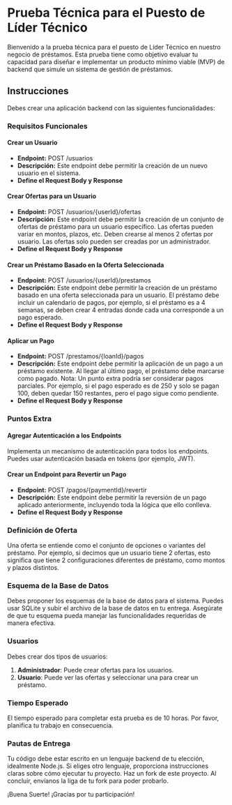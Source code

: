 # Prueba Técnica para el Puesto de Líder Técnico

Bienvenido a la prueba técnica para el puesto de Líder Técnico en nuestro negocio de préstamos. Esta prueba tiene como objetivo evaluar tu capacidad para diseñar e implementar un producto mínimo viable (MVP) de backend que simule un sistema de gestión de préstamos.

## Instrucciones

Debes crear una aplicación backend con las siguientes funcionalidades:

### Requisitos Funcionales

#### Crear un Usuario

- **Endpoint:** POST /usuarios
- **Descripción:** Este endpoint debe permitir la creación de un nuevo usuario en el sistema.
- **Define el Request Body y Response**

#### Crear Ofertas para un Usuario

- **Endpoint:** POST /usuarios/{userId}/ofertas
- **Descripción:** Este endpoint debe permitir la creación de un conjunto de ofertas de préstamo para un usuario específico. Las ofertas pueden variar en montos, plazos, etc. Deben crearse al menos 2 ofertas por usuario. Las ofertas solo pueden ser creadas por un administrador.
- **Define el Request Body y Response**

#### Crear un Préstamo Basado en la Oferta Seleccionada

- **Endpoint:** POST /usuarios/{userId}/prestamos
- **Descripción:** Este endpoint debe permitir la creación de un préstamo basado en una oferta seleccionada para un usuario. El préstamo debe incluir un calendario de pagos, por ejemplo, si el préstamo es a 4 semanas, se deben crear 4 entradas donde cada una corresponde a un pago esperado.
- **Define el Request Body y Response**

#### Aplicar un Pago

- **Endpoint:** POST /prestamos/{loanId}/pagos
- **Descripción:** Este endpoint debe permitir la aplicación de un pago a un préstamo existente. Al llegar al último pago, el préstamo debe marcarse como pagado. Nota: Un punto extra podría ser considerar pagos parciales. Por ejemplo, si el pago esperado es de 250 y solo se pagan 100, deben quedar 150 restantes, pero el pago sigue como pendiente.
- **Define el Request Body y Response**

### Puntos Extra

#### Agregar Autenticación a los Endpoints

Implementa un mecanismo de autenticación para todos los endpoints. Puedes usar autenticación basada en tokens (por ejemplo, JWT).

#### Crear un Endpoint para Revertir un Pago

- **Endpoint:** POST /pagos/{paymentId}/revertir
- **Descripción:** Este endpoint debe permitir la reversión de un pago aplicado anteriormente, incluyendo toda la lógica que ello conlleva.
- **Define el Request Body y Response**

### Definición de Oferta

Una oferta se entiende como el conjunto de opciones o variantes del préstamo. Por ejemplo, si decimos que un usuario tiene 2 ofertas, esto significa que tiene 2 configuraciones diferentes de préstamo, como montos y plazos distintos.

### Esquema de la Base de Datos

Debes proponer los esquemas de la base de datos para el sistema. Puedes usar SQLite y subir el archivo de la base de datos en tu entrega. Asegúrate de que tu esquema pueda manejar las funcionalidades requeridas de manera efectiva.

### Usuarios

Debes crear dos tipos de usuarios:

1. **Administrador**: Puede crear ofertas para los usuarios.
2. **Usuario**: Puede ver las ofertas y seleccionar una para crear un préstamo.

### Tiempo Esperado

El tiempo esperado para completar esta prueba es de 10 horas. Por favor, planifica tu trabajo en consecuencia.

### Pautas de Entrega

Tu código debe estar escrito en un lenguaje backend de tu elección, idealmente Node.js. Si eliges otro lenguaje, proporciona instrucciones claras sobre cómo ejecutar tu proyecto.
Haz un fork de este proyecto.
Al concluir, envíanos la liga de tu fork para poder probarlo.

¡Buena Suerte!
¡Gracias por tu participación!

